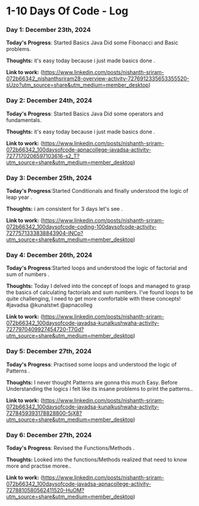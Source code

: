 # 1-10 Days Of Code - Log

### Day 1: December 23th, 2024

**Today's Progress**: Started Basics Java Did some Fibonacci and Basic problems.

**Thoughts:** it's easy today because i just made basics done .

**Link to work:** (https://www.linkedin.com/posts/nishanth-sriram-072b66342_nishanthsriram28-overview-activity-7276912335653355520-sUzo?utm_source=share&utm_medium=member_desktop)

### Day 2: December 24th, 2024

**Today's Progress**: Started Basics Java Did some operators and fundamentals.

**Thoughts:** it's easy today because i just made basics done .

**Link to work:** (https://www.linkedin.com/posts/nishanth-sriram-072b66342_100daysofcode-apnacollege-javadsa-activity-7277170206597103616-s2_T?utm_source=share&utm_medium=member_desktop)

### Day 3: December 25th, 2024

**Today's Progress**:Started Conditionals and finally understood the logic of leap year  .

**Thoughts:** i am consistent for 3 days let's see .

**Link to work:** (https://www.linkedin.com/posts/nishanth-sriram-072b66342_100daysofcode-coding-100daysofcode-activity-7277571333838843904-INCp?utm_source=share&utm_medium=member_desktop)

### Day 4: December 26th, 2024

**Today's Progress**:Started loops and understood the logic of factorial and sum of numbers  .

**Thoughts:** Today I delved into the concept of loops and managed to grasp the basics of calculating factorials and sum numbers. I've found loops to be quite challenging,  I  need to get more comfortable with these concepts! #javadsa @kunalstwt @apnacolleg

**Link to work:** (https://www.linkedin.com/posts/nishanth-sriram-072b66342_100daysofcode-javadsa-kunalkushwaha-activity-7277970409927454720-T7Gd?utm_source=share&utm_medium=member_desktop)

### Day 5: December 27th, 2024

**Today's Progress**: Practised some loops and understood the logic of Patterns  .

**Thoughts:** I never thought Patterns are gonna this much Easy. Before Understanding the logics i felt like its insane problems to print the patterns.. 

**Link to work:** (https://www.linkedin.com/posts/nishanth-sriram-072b66342_100daysofcode-javadsa-kunalkushwaha-activity-7278459393178828800-5jX8?utm_source=share&utm_medium=member_desktop)

### Day 6: December 27th, 2024

**Today's Progress**: Revised the Functions/Methods  .

**Thoughts:** Looked into the functions/Methods realized that need to know more and practise moree..

**Link to work:** (https://www.linkedin.com/posts/nishanth-sriram-072b66342_100daysofcode-javadsa-apnacollege-activity-7278810580562411520-HuOM?utm_source=share&utm_medium=member_desktop)
